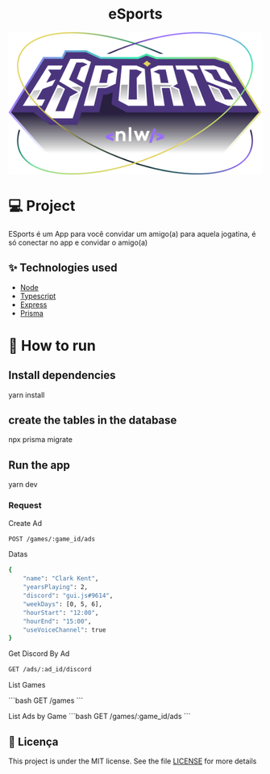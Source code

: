 <h1 align="center">
  eSports
</h1>
<p align="center">
  <img src="./.screens/logo.svg" alt="eSports" title="eSports"/>
</p>


# 💻 Project
<p>
ESports é um App para você convidar um amigo(a) para aquela jogatina, é só conectar no app e convidar o amigo(a)
</p>

##  ✨ Technologies used
  - [Node](https://nodejs.org)
  - [Typescript](https://www.typescriptlang.org)
  - [Express](https://expressjs.com)
  - [Prisma](https://www.prisma.io/)

# 🚀 How to run
## Install dependencies
  yarn install

## create the tables in the database
  npx prisma migrate

## Run the app
  yarn dev

### Request

<p>Create Ad</p>

```bash
POST /games/:game_id/ads
```
<span>Datas</span>

```bash
{
	"name": "Clark Kent",
	"yearsPlaying": 2,
	"discord": "gui.js#9614",
	"weekDays": [0, 5, 6],
	"hourStart": "12:00",
	"hourEnd": "15:00",
	"useVoiceChannel": true
}
``` 

<p>Get Discord By Ad</p>

```bash
GET /ads/:ad_id/discord
```

<p>List Games</p>
```bash
GET /games
```

<p>List Ads by Game</>
```bash
GET /games/:game_id/ads
```

## 📄 Licença

This project is under the MIT license. See the file [LICENSE](LICENSE.md) for more details
